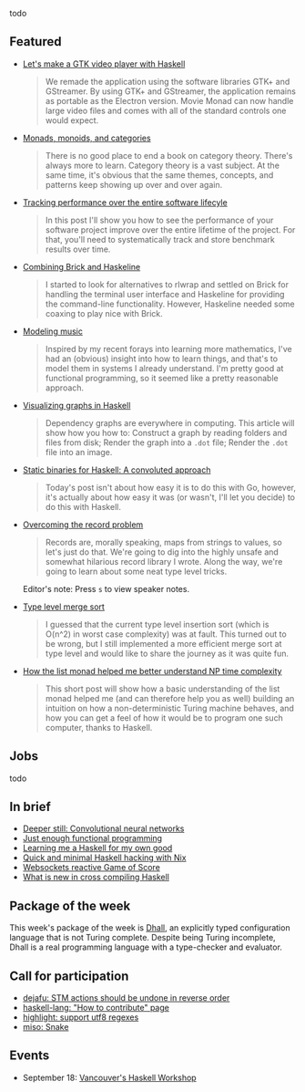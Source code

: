 <!-- 2017-09-07 -->

todo

## Featured

-   [Let's make a GTK video player with Haskell](https://lettier.github.io/posts/2017-08-30-haskell-gtk-video-player.html)

    > We remade the application using the software libraries GTK+ and GStreamer. By using GTK+ and GStreamer, the application remains as portable as the Electron version. Movie Monad can now handle large video files and comes with all of the standard controls one would expect.

-   [Monads, monoids, and categories](https://bartoszmilewski.com/2017/09/06/monads-monoids-and-categories/)

    > There is no good place to end a book on category theory. There's always more to learn. Category theory is a vast subject. At the same time, it's obvious that the same themes, concepts, and patterns keep showing up over and over again.

-   [Tracking performance over the entire software lifecyle](https://www.tweag.io/posts/2017-09-06-hyperion.html)

    > In this post I'll show you how to see the performance of your software project improve over the entire lifetime of the project. For that, you'll need to systematically track and store benchmark results over time.

-   [Combining Brick and Haskeline](https://rootmos.github.io/main/2017/08/31/combining-brick-and-haskeline.html)

    > I started to look for alternatives to rlwrap and settled on Brick for handling the terminal user interface and Haskeline for providing the command-line functionality. However, Haskeline needed some coaxing to play nice with Brick.

-   [Modeling music](http://reasonablypolymorphic.com/blog/modeling-music)

    > Inspired by my recent forays into learning more mathematics, I've had an (obvious) insight into how to learn things, and that's to model them in systems I already understand. I'm pretty good at functional programming, so it seemed like a pretty reasonable approach.

-   [Visualizing graphs in Haskell](http://www.michaelburge.us/2017/09/01/how-to-use-graphviz-in-haskell.html)

    > Dependency graphs are everywhere in computing. This article will show how you how to: Construct a graph by reading folders and files from disk; Render the graph into a `.dot` file; Render the `.dot` file into an image.

-   [Static binaries for Haskell: A convoluted approach](https://vadosware.io/post/static-binaries-for-haskell-a-convoluted-approach/)

    > Today's post isn't about how easy it is to do this with Go, however, it's actually about how easy it was (or wasn't, I'll let you decide) to do this with Haskell.

-   [Overcoming the record problem](http://www.parsonsmatt.org/overcoming-records/#/)

    > Records are, morally speaking, maps from strings to values, so let's just do that. We're going to dig into the highly unsafe and somewhat hilarious record library I wrote. Along the way, we're going to learn about some neat type level tricks.

    Editor's note: Press `s` to view speaker notes.

-   [Type level merge sort](https://www.athiemann.net/2017/08/31/mergesort.html)

    > I guessed that the current type level insertion sort (which is O(n^2) in worst case complexity) was at fault. This turned out to be wrong, but I still implemented a more efficient merge sort at type level and would like to share the journey as it was quite fun.

-   [How the list monad helped me better understand NP time complexity](https://deque.blog/2017/09/04/list-monad-and-np-complexity/)

    > This short post will show how a basic understanding of the list monad helped me (and can therefore help you as well) building an intuition on how a non-deterministic Turing machine behaves, and how you can get a feel of how it would be to program one such computer, thanks to Haskell.

## Jobs

todo

## In brief

-   [Deeper still: Convolutional neural networks](https://mmhaskell.com/blog/2017/9/4/deeper-still-convolutional-neural-networks)
-   [Just enough functional programming](https://medium.com/@bfil/just-enough-functional-programming-a0c4fd09c8f7)
-   [Learning me a Haskell for my own good](https://medium.com/@mickduprez/learning-me-a-haskell-for-my-own-good-c59eddb7f45a)
-   [Quick and minimal Haskell hacking with Nix](http://alpmestan.com/posts/2017-09-06-quick-haskell-hacking-with-nix.html)
-   [Websockets reactive Game of Score](https://www.schoolofhaskell.com/user/dschalk/Websockets%20Game%20of%20Score)
-   [What is new in cross compiling Haskell](https://medium.com/@zw3rk/what-is-new-in-cross-compiling-haskell-6d86bc8d6aa3)

## Package of the week

This week's package of the week is [Dhall](https://hackage.haskell.org/package/dhall-1.6.0),
an explicitly typed configuration language that is not Turing complete.
Despite being Turing incomplete, Dhall is a real programming language with a type-checker and evaluator.

## Call for participation

-   [dejafu: STM actions should be undone in reverse order](https://github.com/barrucadu/dejafu/issues/111)
-   [haskell-lang: "How to contribute" page](https://github.com/haskell-lang/haskell-lang/issues/131)
-   [highlight: support utf8 regexes](https://github.com/cdepillabout/highlight/issues/5)
-   [miso: Snake](https://github.com/haskell-miso/miso/issues/281)

## Events

-  September 18: [Vancouver's Haskell Workshop](https://workshops.vanfp.org/haskell/)
